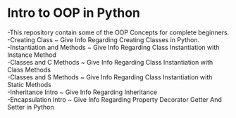 # Intro to OOP in Python

-This repository contain some of the OOP Concepts for complete beginners.  
-Creating Class ~ Give Info Regarding Creating Classes in Python.  
-Instantiation and Methods ~ Give Info Regarding Class Instantiation with Instance Method  
-Classes and C Methods ~ Give Info Regarding Class Instantiation with Class Methods  
-Classes and S Methods ~ Give Info Regarding Class Instantiation with Static Methods  
-Inheritance Intro ~ Give Info Regarding Inheritance  
-Encapsulation Intro ~ Give Info Regarding Property Decorator Getter And Setter in Python
